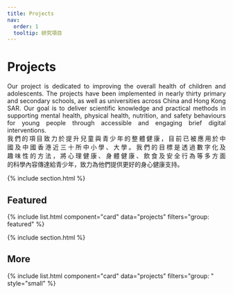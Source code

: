 ```yaml
---
title: Projects
nav:
  order: 1
  tooltip: 研究項目
---
```


# Projects
<div style="text-align: justify; text-wrap: balance;">Our project is dedicated to improving the overall health of children and adolescents. The projects have been implemented in nearly thirty primary and secondary schools, as well as universities across China and Hong Kong SAR. Our goal is to deliver scientific knowledge and practical methods in supporting mental health, physical health, nutrition, and safety behaviours for young people through accessible and engaging brief digital interventions.
</div>

<div style="text-align: justify; text-wrap: balance;">我們的項目致力於提升兒童與青少年的整體健康，目前已被應用於中國及中國香港近三十所中小學、大學。我們的目標是透過數字化及趣味性的方法，將心理健康、身體健康、飲食及安全行為等多方面的科學內容傳達給青少年，致力為他們提供更好的身心健康支持。
</div>

<!--

-->

{% include section.html %}

## Featured

{% include list.html component="card" data="projects" filters="group: featured" %}

{% include section.html %}

## More

{% include list.html component="card" data="projects" filters="group: " style="small" %}
